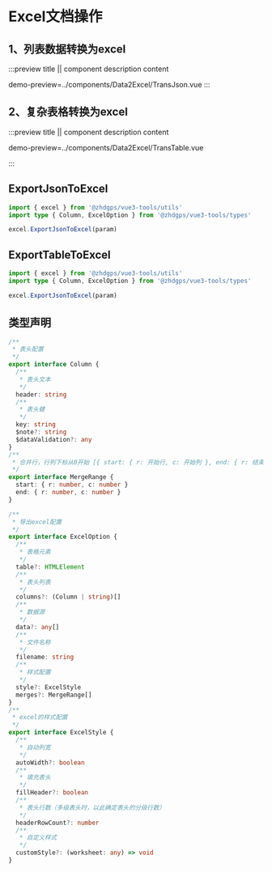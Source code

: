 # Excel文档操作

## 1、列表数据转换为excel

:::preview title || component description content

demo-preview=../components/Data2Excel/TransJson.vue
:::

## 2、复杂表格转换为excel

:::preview title || component description content

demo-preview=../components/Data2Excel/TransTable.vue

:::

## ExportJsonToExcel
```ts
import { excel } from '@zhdgps/vue3-tools/utils'
import type { Column, ExcelOption } from '@zhdgps/vue3-tools/types'

excel.ExportJsonToExcel(param)
```

## ExportTableToExcel
```ts
import { excel } from '@zhdgps/vue3-tools/utils'
import type { Column, ExcelOption } from '@zhdgps/vue3-tools/types'

excel.ExportJsonToExcel(param)
```

## 类型声明

```ts
/**
 * 表头配置
 */
export interface Column {
  /**
   * 表头文本
   */
  header: string
  /**
   * 表头健
   */
  key: string
  $note?: string
  $dataValidation?: any
}
/**
 * 合并行，行列下标从0开始 [{ start: { r: 开始行, c: 开始列 }, end: { r: 结束行, c: 结束列 }}]
 */
export interface MergeRange {
  start: { r: number, c: number }
  end: { r: number, c: number }
}

/**
 * 导出excel配置
 */
export interface ExcelOption {
  /**
   * 表格元素
   */
  table?: HTMLElement
  /**
   * 表头列表
   */
  columns?: (Column | string)[]
  /**
   * 数据源
   */
  data?: any[]
  /**
   * 文件名称
   */
  filename: string
  /**
   * 样式配置
   */
  style?: ExcelStyle
  merges?: MergeRange[]
}
/**
 * excel的样式配置
 */
export interface ExcelStyle {
  /**
   * 自动列宽
   */
  autoWidth?: boolean
  /**
   * 填充表头
   */
  fillHeader?: boolean
  /**
   * 表头行数（多级表头时，以此确定表头的分级行数）
   */
  headerRowCount?: number
  /**
   * 自定义样式
   */
  customStyle?: (worksheet: any) => void
}
```
